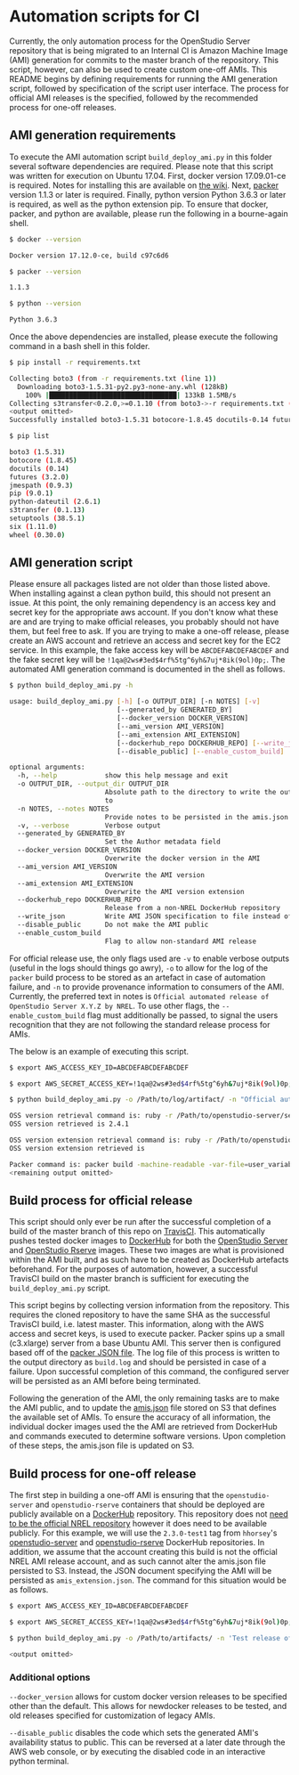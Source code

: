 # Automation scripts for CI

Currently, the only automation process for the OpenStudio Server repository that is being migrated to an Internal CI is 
Amazon Machine Image (AMI) generation for commits to the master branch of the repository. This script, however, can 
also be used to create custom one-off AMIs. This README begins by defining requirements for running the AMI generation 
script, followed by specification of the script user interface. The process for official AMI releases is the specified,
followed by the recommended process for one-off releases. 

## AMI generation requirements

To execute the AMI automation script `build_deploy_ami.py` in this folder several software dependencies are required. 
Please note that this script was written for execution on Ubuntu 17.04. First, docker version 17.09.01-ce is required. 
Notes for installing this are available on [the wiki](http://github.com/NREL/OpenStudio-server/wiki/User-OpenStudio-Server-Deployment). 
Next, [packer](http://www.packer.io/) version 1.1.3 or later is required. Finally, python version Python 3.6.3 or 
later is required, as well as the python extension pip. To ensure that docker, packer, and python are available, 
please run the following in a bourne-again shell.

```bash
$ docker --version

Docker version 17.12.0-ce, build c97c6d6

$ packer --version

1.1.3

$ python --version

Python 3.6.3
```

Once the above dependencies are installed, please execute the following command in a bash shell in this folder.

```bash
$ pip install -r requirements.txt

Collecting boto3 (from -r requirements.txt (line 1))
  Downloading boto3-1.5.31-py2.py3-none-any.whl (128kB)
    100% |████████████████████████████████| 133kB 1.5MB/s
Collecting s3transfer<0.2.0,>=0.1.10 (from boto3->-r requirements.txt (line 1))
<output omitted>
Successfully installed boto3-1.5.31 botocore-1.8.45 docutils-0.14 futures-3.2.0 jmespath-0.9.3 python-dateutil-2.6.1 s3transfer-0.1.13 six-1.11.0

$ pip list

boto3 (1.5.31)
botocore (1.8.45)
docutils (0.14)
futures (3.2.0)
jmespath (0.9.3)
pip (9.0.1)
python-dateutil (2.6.1)
s3transfer (0.1.13)
setuptools (38.5.1)
six (1.11.0)
wheel (0.30.0)
```

## AMI generation script

Please ensure all packages listed are not older than those listed above. When installing against a clean python build,
this should not present an issue. At this point, the only remaining dependency is an access key and secret key for the
appropriate aws account. If you don't know what these are and are trying to make official releases, you probably 
should not have them, but feel free to ask. If you are trying to make a one-off release, please create an AWS account 
and retrieve an access and secret key for the EC2 service. In this example, the fake access key will be 
`ABCDEFABCDEFABCDEF` and the fake secret key will be `!1qa@2ws#3ed$4rf%5tg^6yh&7uj*8ik(9ol)0p;`. The automated AMI 
generation command is documented in the shell as follows.

```bash
$ python build_deploy_ami.py -h

usage: build_deploy_ami.py [-h] [-o OUTPUT_DIR] [-n NOTES] [-v]
                           [--generated_by GENERATED_BY]
                           [--docker_version DOCKER_VERSION]
                           [--ami_version AMI_VERSION]
                           [--ami_extension AMI_EXTENSION]
                           [--dockerhub_repo DOCKERHUB_REPO] [--write_json]
                           [--disable_public] [--enable_custom_build]

optional arguments:
  -h, --help            show this help message and exit
  -o OUTPUT_DIR, --output_dir OUTPUT_DIR
                        Absolute path to the directory to write the output log
                        to
  -n NOTES, --notes NOTES
                        Provide notes to be persisted in the amis.json entry
  -v, --verbose         Verbose output
  --generated_by GENERATED_BY
                        Set the Author metadata field
  --docker_version DOCKER_VERSION
                        Overwrite the docker version in the AMI
  --ami_version AMI_VERSION
                        Overwrite the AMI version
  --ami_extension AMI_EXTENSION
                        Overwrite the AMI version extension
  --dockerhub_repo DOCKERHUB_REPO
                        Release from a non-NREL DockerHub repository
  --write_json          Write AMI JSON specification to file instead of S3
  --disable_public      Do not make the AMI public
  --enable_custom_build
                        Flag to allow non-standard AMI release
```

For official release use, the only flags used are `-v` to enable verbose outputs (useful in the logs should things go 
awry), `-o` to allow for the log of the `packer` build process to be stored as an artefact in case of automation 
failure, and `-n` to provide provenance information to consumers of the AMI. Currently, the preferred text in notes is 
`Official automated release of OpenStudio Server X.Y.Z by NREL`. To use other flags, the `--enable_custom_build` flag 
must additionally be passed, to signal the users recognition that they are not following the standard release process 
for AMIs.

The below is an example of executing this script.

```bash
$ export AWS_ACCESS_KEY_ID=ABCDEFABCDEFABCDEF

$ export AWS_SECRET_ACCESS_KEY=!1qa@2ws#3ed$4rf%5tg^6yh&7uj*8ik(9ol)0p;

$ python build_deploy_ami.py -o /Path/to/log/artifact/ -n "Official automated release of OpenStudio Server 2.4.1 by NREL" -v

OSS version retrieval command is: ruby -r /Path/to/openstudio-server/server/lib/openstudio_server/version.rb -e "puts OpenstudioServer::VERSION"
OSS version retrieved is 2.4.1

OSS version extension retrieval command is: ruby -r /Path/to/openstudio-server/server/lib/openstudio_server/version.rb -e "puts OpenstudioServer::VERSION_EXT"
OSS version extension retrieved is

Packer command is: packer build -machine-readable -var-file=user_variables.json openstudio_server_docker_base.json 2>&1 | tee /Path/to/log/artifact/build.log
<remaining output omitted>
```

## Build process for official release

This script should only ever be run after the successful completion of a build of the master branch of this repo on 
[TravisCI](https://travis-ci.org/NREL/OpenStudio-server). This automatically pushes tested docker images to 
[DockerHub](http://hub.docker.com/r/nrel) for both the [OpenStudio Server](http://hub.docker.com/r/nrel/openstudio-server/tags/) 
and [OpenStudio Rserve](http://hub.docker.com/r/nrel/openstudio-rserve/tags/) images. These two images are what is 
provisioned within the AMI built, and as such have to be created as DockerHub artefacts beforehand. For the purposes of
automation, however, a successful TravisCI build on the master branch is sufficient for executing the 
`build_deploy_ami.py` script.

This script begins by collecting version information from the repository. This requires the cloned repository to have 
the same SHA as the successful TravisCI build, i.e. latest master. This information, along with the AWS access and 
secret keys, is used to execute packer. Packer spins up a small (c3.xlarge) server from a base Ubuntu AMI. This server
then is configured based off of the [packer JSON file](http://github.com/NREL/OpenStudio-server/blob/develop/docker/deployment/openstudio_server_docker_base.json). 
The log file of this process is written to the output directory as `build.log` and should be persisted in case of a 
failure. Upon successful completion of this command, the configured server will be persisted as an AMI before being
terminated. 

Following the generation of the AMI, the only remaining tasks are to make the AMI public, and to update the 
[amis.json](http://s3.amazonaws.com/openstudio-resources/server/api/v3/amis.json) file stored on S3 that defines the
available set of AMIs. To ensure the accuracy of all information, the individual docker images used the the AMI are 
retrieved from DockerHub and commands executed to determine software versions. Upon completion of these steps, the 
amis.json file is updated on S3. 

## Build process for one-off release

The first step in building a one-off AMI is ensuring that the `openstudio-server` and `openstudio-rserve` containers 
that should be deployed are publicly available on a [DockerHub](http://hub.docker.com) repository. This repository does
not [need to be the official NREL repository](http://hub.docker.com/r/hhorsey/openstudio-server/tags/) however it does
need to be available publicly. For this example, we will use the `2.3.0-test1` tag from `hhorsey`'s 
[openstudio-server](http://hub.docker.com/r/hhorsey/openstudio-server/tags/) and [openstudio-rserve](http://hub.docker.com/r/hhorsey/openstudio-rserve/tags/) 
DockerHub repositories. In addition, we assume that the account creating this build is not the official NREL AMI release
account, and as such cannot alter the amis.json file persisted to S3. Instead, the JSON document specifying the AMI will 
be persisted as `amis_extension.json`. The command for this situation would be as follows.

```bash
$ export AWS_ACCESS_KEY_ID=ABCDEFABCDEFABCDEF

$ export AWS_SECRET_ACCESS_KEY=!1qa@2ws#3ed$4rf%5tg^6yh&7uj*8ik(9ol)0p;

$ python build_deploy_ami.py -o /Path/to/artifacts/ -n 'Test release of the 2.3.0-test1 tagged docker images from the hhorsey dockerhub repository.' -v --generated_by 'README Author' --ami_version '2.3.0' --ami_extension 'test1' --dockerhub_repo 'hhorsey' --write_json --enable_custom_build

<output omitted>
```

### Additional options

`--docker_version` allows for custom docker version releases to be specified other than the default. This allows for newdocker releases to be tested, and old releases specified for customization of legacy AMIs.

`--disable_public` disables the code which sets the generated AMI's availability status to public. This can be reversed at a later date through the AWS web console, or by executing the disabled code in an interactive python terminal.
